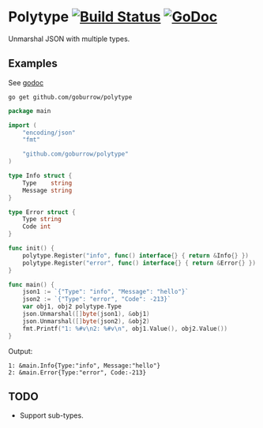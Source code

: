 # Polytype [![Build Status](https://travis-ci.org/goburrow/polytype.svg?branch=master)](https://travis-ci.org/goburrow/polytype) [![GoDoc](https://godoc.org/github.com/goburrow/polytype?status.svg)](https://godoc.org/github.com/goburrow/polytype)

Unmarshal JSON with multiple types.

## Examples
See [godoc](https://godoc.org/github.com/goburrow/polytype#pkg-examples)

```
go get github.com/goburrow/polytype
```
```go
package main

import (
	"encoding/json"
	"fmt"

	"github.com/goburrow/polytype"
)

type Info struct {
	Type    string
	Message string
}

type Error struct {
	Type string
	Code int
}

func init() {
	polytype.Register("info", func() interface{} { return &Info{} })
	polytype.Register("error", func() interface{} { return &Error{} })
}

func main() {
	json1 := `{"Type": "info", "Message": "hello"}`
	json2 := `{"Type": "error", "Code": -213}`
	var obj1, obj2 polytype.Type
	json.Unmarshal([]byte(json1), &obj1)
	json.Unmarshal([]byte(json2), &obj2)
	fmt.Printf("1: %#v\n2: %#v\n", obj1.Value(), obj2.Value())
}
```
Output:
```
1: &main.Info{Type:"info", Message:"hello"}
2: &main.Error{Type:"error", Code:-213}
```



## TODO
- Support sub-types.
